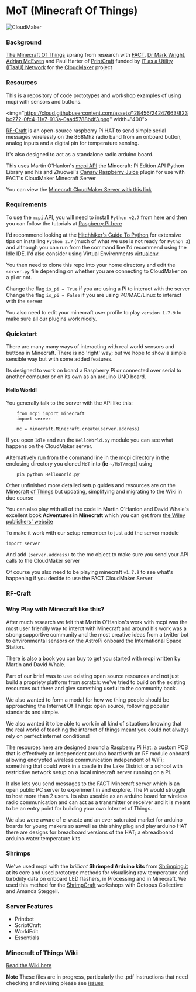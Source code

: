 
# MoT (Minecraft Of Things)

![CloudMaker](https://github.com/cheapjack/cheapjack.github.io/blob/master/tumblr_files/Cloudmaker.png)


### Background

[The Minecraft Of Things](http://minecraftofthings.tumblr.com) sprang from research with [FACT](http://fact.co.uk/), [Dr Mark Wright](https://twitter.com/dr_mark_wright), [Adrian McEwen](http://www.mcqn.com/) and Paul Harter of [PrintCraft](http://www.printcraft.org/) funded by [IT as a Utility (ITaaU) Network](http://www.itutility.ac.uk) for the [CloudMaker](https://github.com/cheapjack/CloudMaker) project

### Resources

This is a repository of code prototypes and workshop examples of using mcpi with sensors and buttons.  

<img="https://cloud.githubusercontent.com/assets/128456/24247663/823bc272-0fc4-11e7-913a-0aad5788bdf3.png" width="400">

[RF-Craft](https://github.com/cheapjack/RF-Craft) is an open-source raspberry Pi HAT to send simple serial messages wirelessly on the 868Mhz radio band from an onboard button, analog inputs and a digital pin for temperature sensing. 

It's also designed to act as a standalone radio arduino board.

This uses Martin O'Hanlon's [mcpi API](https://github.com/martinohanlon/mcpi) the Minecraft: Pi Edition API Python Library and his and Zhuowei's [Canary Raspberry Juice](https://github.com/martinohanlon/CanaryRaspberryJuice) plugin for use with FACT's CloudMaker Minecraft Server

You can view the [Minecraft CloudMaker Server with this link](http://89.34.96.47:8125)

### Requirements

To use the `mcpi` API, you will need to install `Python v2.7` from [here](https://www.python.org/about/gettingstarted/) and then you can follow the tutorials at [Raspberry Pi here](https://www.raspberrypi.org/learning/getting-started-with-minecraft-pi/worksheet/)

I'd recommend looking at the [Hitchhiker's Guide To Python](http://docs.python-guide.org/en/latest/) for extensive tips on installing `Python 2.7` (much of what we use is not ready for `Python 3`) and although you can run from the command line I'd recommend using the Idle IDE. I'd also consider using Virtual Environments  [virtualenv](http://docs.python-guide.org/en/latest/dev/virtualenvs/).

You then need to clone this repo into your home directory and edit the `server.py` file depending on whether you are connecting to CloudMaker on a pi or not.

Change the flag `is_pi = True` if you are using a Pi to interact with the server
Change the flag `is_pi = False` if you are using PC/MAC/Linux to interact with the server

You also need to edit your minecraft user profile to play `version 1.7.9` to make sure all our plugins work nicely.

### Quickstart

There are many many ways of interacting with real world sensors and buttons in Minecraft. There is no 'right' way; but we hope to show a simple sensible way but with some added features. 

Its designed to work on board a Raspberry Pi or connected over serial to another computer or on its own as an arduino UNO board. 

#### Hello World!

You generally talk to the server with the API like this:
```
    from mcpi import minecraft
    import server

    mc = minecraft.Minecraft.create(server.address)
```
If you open `Idle` and run the `HelloWorld.py` module you can see what happens on the CloudMaker server. 

Alternatively run from the command line in the mcpi directory in the enclosing directory you cloned `MoT` into (**ie** `~/MoT/mcpi`) using 
```
    pi$ python HelloWorld.py
```
Other unfinished more detailed setup guides and resources are on the [Minecraft of Things](http://minecraftofthings.tumblr.com/resources) but updating, simplifying and migrating to the Wiki in due course

You can also play with all of the code in Martin O'Hanlon and David Whale's excellent book **Adventures in Minecraft** which you can get from [the Wiley publishers' website](http://eu.wiley.com/WileyCDA/Section/id-823690.html)

To make it work with our setup remember to just add the server module

    import server
    
And add `(server.address)` to the mc object to make sure you send your API calls to the CloudMaker server    

Of course you also need to be playing minecraft `v1.7.9` to see what's happening if you decide to use the FACT CloudMaker Server

### RF-Craft

### Why Play with Minecraft like this?

After much research we felt that Martin O'Hanlon's work with mcpi was the most user friendly way to interct with Minecraft and around his work was a strong supportive community and the most creative ideas from a twitter bot to environmental sensors on the AstroPi onboard the International Space Station. 

There is also a book you can buy to get you started with mcpi written by Martin and David Whale.

Part of our brief was to use existing open source resources and not just build a propriety platform from scratch: we've tried to build on the existing resources out there and give something useful to the community back.

We also wanted to form a model for how we thing people should be approaching the Internet Of Things: open source, following popular standards and simple. 

We also wanted it to be able to work in all kind of situations knowing that the real world of teaching the internet of things meant you could not always rely on perfect internet conditions!

The resources here are designed around a Raspberry Pi Hat: a custom PCB that is effectively an independent arduino board with an RF module onboard allowing encrypted wireless communication independent of WiFi; something that could work in a castle in the Lake District or a school with restrictive network setup on a local minecraft server running on a Pi.

It also lets you send messages to the FACT Minecraft server which is an open public PC server to experiment in and explore. The Pi would struggle to host more than 2 users. Its also useable as an arduino board for wireless radio communication and can act as a transmitter or receiver and it is meant to be an entry point for building your own Internet of Things.

We also were aware of e-waste and an ever saturated market for arduino boards for young makers so aswell as this shiny plug and play arduino HAT there are designs for breadboard versions of the HAT; a ebreadboard arduino water temperature kits


### Shrimps

We've used mcpi with the *brilliant* **Shrimped Arduino kits** from [Shrimping.it](http://shrimping.it/blog/) at its core and used prototype methods for visualising raw temperature and turbdiity data on onboard LED flashers, in Processing and in Minecraft. We used this method for the [ShrimpCraft](https://github.com/cheapjack/ShrimpCraft) workshops with Octopus Collective and Amanda Steggell.

### Server Features

 * Printbot
 * ScriptCraft
 * WorldEdit
 * Essentials

### Minecraft of Things Wiki

[Read the Wiki here](https://github.com/cheapjack/MoT/wiki)

**Note** These files are in progress, particularly the .pdf instructions that need checking and revising please see [issues](https://github.com/cheapjack/ShrimpCraft/issues)
